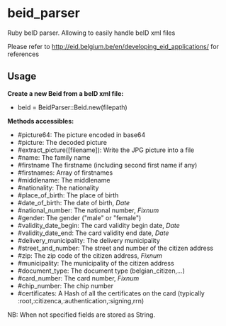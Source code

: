 beid_parser
===========
Ruby beID parser. Allowing to easily handle beID xml files

Please refer to http://eid.belgium.be/en/developing_eid_applications/ for references

Usage
-----
**Create a new Beid from a beID xml file:**
  - beid = BeidParser::Beid.new(filepath) 

**Methods accessibles:**
  - #picture64: The picture encoded in base64
  - #picture: The decoded picture
  - #extract_picture([filename]): Write the JPG picture into a file
  - #name: The family name
  - #firstname The firstname (including second first name if any)
  - #firstnames: Array of firstnames
  - #middlename: The middlename
  - #nationality: The nationality
  - #place_of_birth: The place of birth
  - #date_of_birth: The date of birth, *Date*
  - #national_number: The national number, *Fixnum*
  - #gender: The gender ("male" or "female")
  - #validity_date_begin: The card validity begin date, *Date*
  - #validity_date_end: The card validity end date, *Date*
  - #delivery_municipality: The delivery municipality
  - #street_and_number: The street and number of the citizen address
  - #zip: The zip code of the citizen address, *Fixnum*
  - #municipality: The municipality of the citizen address
  - #document_type: The document type (belgian_citizen,...)
  - #card_number: The card number, *Fixnum*
  - #chip_number: The chip number
  - #certificates: A Hash of all the certificates on the card (typically :root,:citizenca,:authentication,:signing,rrn)
  
NB: When not specified fields are stored as String.
